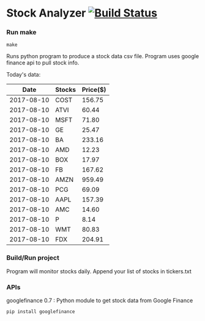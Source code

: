 # Stock Analyzer [![Build Status](https://travis-ci.org/ogoyal/StockAnalyzer.svg?branch=master)](https://travis-ci.org/ogoyal/StockAnalyzer)

### Run make
```
make
```

Runs python program to produce a stock data csv file. Program uses google finance api to pull stock info.

Today's data:

| Date| Stocks| Price($) | 
| --- | --- | ---  | 
| 2017-08-10| COST| 156.75 | 
| 2017-08-10| ATVI| 60.44 | 
| 2017-08-10| MSFT| 71.80 | 
| 2017-08-10| GE| 25.47 | 
| 2017-08-10| BA| 233.16 | 
| 2017-08-10| AMD| 12.23 | 
| 2017-08-10| BOX| 17.97 | 
| 2017-08-10| FB| 167.62 | 
| 2017-08-10| AMZN| 959.49 | 
| 2017-08-10| PCG| 69.09 | 
| 2017-08-10| AAPL| 157.39 | 
| 2017-08-10| AMC| 14.60 | 
| 2017-08-10| P| 8.14 | 
| 2017-08-10| WMT| 80.83 | 
| 2017-08-10| FDX| 204.91 | 

### Build/Run project

Program will monitor stocks daily. Append your list of stocks in tickers.txt

### APIs
googlefinance 0.7 : Python module to get stock data from Google Finance

```
pip install googlefinance
```

